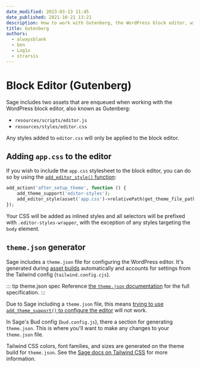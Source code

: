 ```yaml
---
date_modified: 2023-03-13 11:45
date_published: 2021-10-21 13:21
description: How to work with Gutenberg, the WordPress block editor, with the Sage starter theme.
title: Gutenberg
authors:
  - alwaysblank
  - ben
  - Log1x
  - strarsis
---
```


# Block Editor (Gutenberg)

Sage includes two assets that are enqueued when working with the WordPress block editor, also known as Gutenberg:

* `resources/scripts/editor.js`
* `resources/styles/editor.css`

Any styles added to `editor.css` will only be applied to the block editor.

## Adding `app.css` to the editor

If you wish to include the `app.css` stylesheet to the block editor, you can do so by using the [`add_editor_style()` function](https://developer.wordpress.org/reference/functions/add_editor_style/):

```php
add_action('after_setup_theme', function () {
    add_theme_support('editor-styles');
    add_editor_style(asset('app.css')->relativePath(get_theme_file_path()));
});
```

Your CSS will be added as inlined styles and all selectors will be prefixed with `.editor-styles-wrapper`, with the exception of any styles targeting the `body` element.

## `theme.json` generator

Sage includes a `theme.json` file for configuring the WordPress editor. It's generated during [asset builds](compiling-assets.md) automatically and accounts for settings from the Tailwind config (`tailwind.config.cjs`).

::: tip theme.json spec
Reference [the `theme.json` documentation](https://developer.wordpress.org/block-editor/how-to-guides/themes/theme-json/) for the full specification.
:::

Due to Sage including a `theme.json` file, this means [trying to use `add_theme_support()` to configure the editor](https://developer.wordpress.org/block-editor/developers/themes/theme-support/) will not work.

In Sage's Bud config (`bud.config.js`), there a section for generating `theme.json`. This is where you'll want to make any changes to your `theme.json` file.

Tailwind CSS colors, font families, and sizes are generated on the theme build for `theme.json`. See the [Sage docs on Tailwind CSS](/sage/docs/tailwind-css/) for more information.
